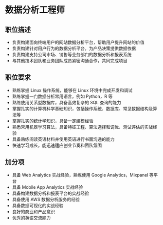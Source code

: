 # 数据分析工程师

## 职位描述

- 负责构建面向终端用户的网站数据分析平台，帮助用户提升网站的价值
- 负责构建针对用户行为的数据分析平台，为产品决策提供数据依据
- 负责构建支持公司市场、销售等业务部门的数据分析和报表系统
- 与其他技术团队和业务团队成员紧密沟通合作，共同完成项目

## 职位要求

- 熟练掌握 Linux 操作系统，能够在 Linux 环境中完成开发和调试
- 熟练掌握一门数据分析常用语言，例如 Python，R 等
- 熟练使用关系型数据库，具备高效复杂的 SQL 查询的能力
- 掌握扎实的计算机科学基础知识，包括操作系统，数据库、常见数据结构及算法等
- 掌握扎实的统计学知识，具备一定建模经验
- 熟悉常用机器学习算法，具备特征工程、算法选择和调优、测试评估的实战经验
- 具备熟练阅读英语材料并使用英语进行书面沟通的能力
- 快速学习成长，能迅速适应创业节奏和团队氛围

## 加分项

- 具备 Web Analytics 实战经验，熟练使用 Google Analytics，Mixpanel 等平台
- 具备 Mobile App Analytics 实战经验
- 具备构建数据分析和报表平台的实战经验
- 具备使用 AWS 数据分析服务的经验
- 具备数据可视化的实战经验
- 良好的商业和产品意识
- 优秀的英语交流能力
